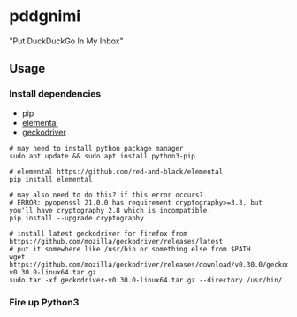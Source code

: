 # pddgnimi

"Put DuckDuckGo In My Inbox"


## Usage

### Install dependencies

- pip
- [elemental](https://github.com/red-and-black/elemental)
- [geckodriver](https://github.com/mozilla/geckodriver/releases/latest)


```
# may need to install python package manager
sudo apt update && sudo apt install python3-pip

# elemental https://github.com/red-and-black/elemental
pip install elemental

# may also need to do this? if this error occurs?
# ERROR: pyopenssl 21.0.0 has requirement cryptography>=3.3, but you'll have cryptography 2.8 which is incompatible.
pip install --upgrade cryptography

# install latest geckodriver for firefox from https://github.com/mozilla/geckodriver/releases/latest
# put it somewhere like /usr/bin or something else from $PATH
wget https://github.com/mozilla/geckodriver/releases/download/v0.30.0/geckodriver-v0.30.0-linux64.tar.gz
sudo tar -xf geckodriver-v0.30.0-linux64.tar.gz --directory /usr/bin/
```

### Fire up Python3
